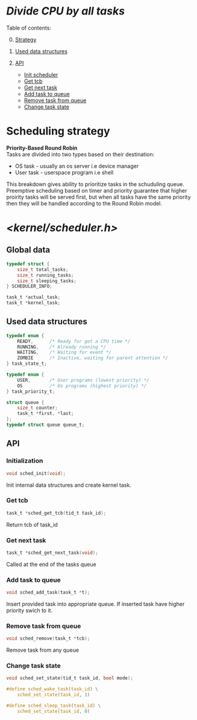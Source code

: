 # ***Divide CPU by all tasks***
Table of contents:   

0. [Strategy](#scheduling-strategy)   
1. [Used data structures](#used-data-structures)   

2. [API](#api)   
    - [Init scheduler](#initialization)   
    - [Get tcb](#get-tcb)   
    - [Get next task](#get-next-task)   
    - [Add task to queue](#add-task-to-queue)   
    - [Remove task from queue](#remove-task-from-queue)   
    - [Change task state](#change-task-state)

# Scheduling strategy
**Priority-Based Round Robin**   
Tasks are divided into two types based on their destination:   
- OS task - usually an os server i.e device manager   
- User task - userspace program i.e shell   

This breakdown gives ability to prioritize tasks in the schuduling queue. Preemptive scheduling based on timer and priority guarantee that higher proirity tasks will be served first, but when all tasks have the same priority then they will be handled according to the Round Robin model.    

# _<kernel/scheduler.h>_

## Global data
```c
typedef struct {
	size_t total_tasks;
	size_t running_tasks;
	size_t sleeping_tasks;
} SCHEDULER_INFO;

task_t *actual_task;
task_t *kernel_task;
```

## Used data structures
```c
typedef enum {
	READY,		/* Ready for get a CPU time */
	RUNNING,	/* Already running */
	WAITING, 	/* Waiting for event */
	ZOMBIE		/* Inactive, waiting for parent attention */
} task_state_t;

typedef enum {
	USER,		/* User programs (lowest priority) */
	OS  		/* Os programs (highest priority) */
} task_priority_t;

struct queue {
	size_t counter;
	task_t *first, *last;
};
typedef struct queue queue_t;
```

## API
### Initialization
```c
void sched_init(void);
```
Init internal data structures and create kernel task.

### Get tcb
```c
task_t *sched_get_tcb(tid_t task_id);
```
Return tcb of task_id

### Get next task
```c
task_t *sched_get_next_task(void);
```
Called at the end of the tasks queue

### Add task to queue
```c
void sched_add_task(task_t *t);
```
Insert provided task into appropriate queue. If inserted task have higher priority swich to it.

### Remove task from queue
```c
void sched_remove(task_t *tcb);
```
Remove task from any queue

### Change task state
```c
void sched_set_state(tid_t task_id, bool mode);

#define sched_wake_task(task_id) \
	sched_set_state(task_id, 1)

#define sched_sleep_task(task_id) \
	sched_set_state(task_id, 0)
```
